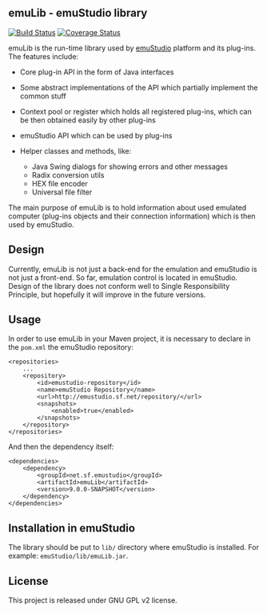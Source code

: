 emuLib - emuStudio library
--------------------------
[![Build Status](https://travis-ci.org/vbmacher/emuLib.png)](https://travis-ci.org/vbmacher/emuLib)
[![Coverage Status](https://coveralls.io/repos/vbmacher/emuLib/badge.png?branch=branch-9_0)](https://coveralls.io/r/vbmacher/emuLib?branch=branch-9_0)

emuLib is the run-time library used by [emuStudio](http://github.com/vbmacher/emuStudio) platform and its plug-ins.
The features include:
 
* Core plug-in API in the form of Java interfaces

* Some abstract implementations of the API which partially implement the common stuff

* Context pool or register which holds all registered plug-ins, which can be then obtained easily by other plug-ins 

* emuStudio API which can be used by plug-ins

* Helper classes and methods, like:

    * Java Swing dialogs for showing errors and other messages
    * Radix conversion utils
    * HEX file encoder
    * Universal file filter
 
The main purpose of emuLib is to hold information about used emulated computer (plug-ins objects and their connection
information) which is then used by emuStudio.

Design
------

Currently, emuLib is not just a back-end for the emulation and emuStudio is not just a front-end. So far, emulation
control is located in emuStudio. Design of the library does not conform well to Single Responsibility Principle,
but hopefully it will improve in the future versions.

Usage
-----

In order to use emuLib in your Maven project, it is necessary to declare in the `pom.xml` the emuStudio repository:

```
<repositories>
    ...
    <repository>
        <id>emustudio-repository</id>
        <name>emuStudio Repository</name>
        <url>http://emustudio.sf.net/repository/</url>
        <snapshots>
            <enabled>true</enabled>
        </snapshots>
    </repository>
</repositories>
```

And then the dependency itself:

```
<dependencies>
    <dependency>
        <groupId>net.sf.emustudio</groupId>
        <artifactId>emuLib</artifactId>
        <version>9.0.0-SNAPSHOT</version>
    </dependency>
</dependencies>
```

Installation in emuStudio
-------------------------

The library should be put to `lib/` directory where emuStudio is installed.
For example: `emuStudio/lib/emuLib.jar`.

License
-------

This project is released under GNU GPL v2 license.
